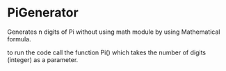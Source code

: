 # PiGenerator
Generates n digits of Pi without using math module by using Mathematical formula.

to run the code call the function Pi() which takes the number of digits (integer) as a parameter.
